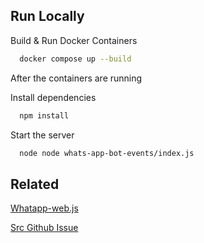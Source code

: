 
## Run Locally

Build & Run Docker Containers

```bash
  docker compose up --build
```

After the containers are running

Install dependencies

```bash
  npm install
```

Start the server

```bash
  node node whats-app-bot-events/index.js
```




## Related

[Whatapp-web.js](https://wwebjs.dev/)

[Src Github Issue](https://github.com/pedroslopez/whatsapp-web.js/issues/1349)
